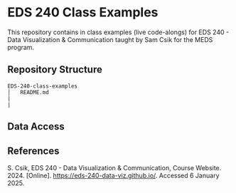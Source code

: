 # EDS 240 Class Examples

This repository contains in class examples (live code-alongs) for EDS 240 - Data Visualization & Communication taught by Sam Csik for the MEDS program. 

## Repository Structure
```
EDS-240-class-examples
│   README.md
|   
|   
```

## Data Access

## References
S. Csik, EDS 240 -  Data Visualization & Communication, Course Website. 2024. [Online]. https://eds-240-data-viz.github.io/. Accessed 6 January 2025.
